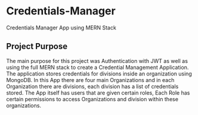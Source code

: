 # Credentials-Manager
Credentials Manager App using MERN Stack

## Project Purpose

The main purpose for this project was Authentication with JWT as well as using the full MERN stack to create a Credential Management Application.
The application stores credentials for divisions inside an organization using MongoDB. In this App there are four main Organizations and in each Organization
there are divisions, each division has a list of credentials stored. The App itself has users that are given certain roles, Each Role has certain permissions
to access Organizations and division within these organizations.
